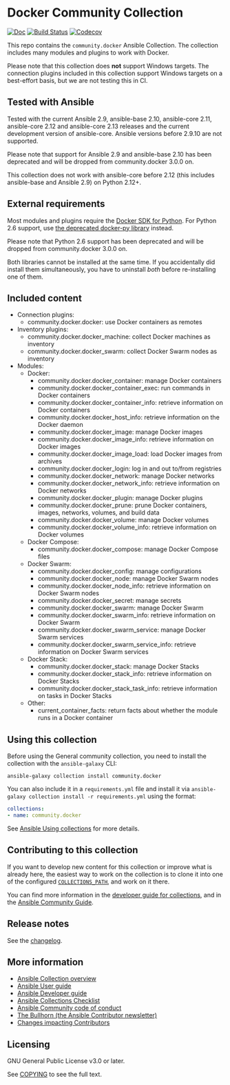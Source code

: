 # Docker Community Collection

[![Doc](https://img.shields.io/badge/docs-brightgreen.svg)](https://docs.ansible.com/ansible/latest/collections/community/docker/)
[![Build Status](https://dev.azure.com/ansible/community.docker/_apis/build/status/CI?branchName=main)](https://dev.azure.com/ansible/community.docker/_build?definitionId=25)
[![Codecov](https://img.shields.io/codecov/c/github/ansible-collections/community.docker)](https://codecov.io/gh/ansible-collections/community.docker)

This repo contains the `community.docker` Ansible Collection. The collection includes many modules and plugins to work with Docker.

Please note that this collection does **not** support Windows targets. The connection plugins included in this collection support Windows targets on a best-effort basis, but we are not testing this in CI.

## Tested with Ansible

Tested with the current Ansible 2.9, ansible-base 2.10, ansible-core 2.11, ansible-core 2.12 and ansible-core 2.13 releases and the current development version of ansible-core. Ansible versions before 2.9.10 are not supported.

Please note that support for Ansible 2.9 and ansible-base 2.10 has been deprecated and will be dropped from community.docker 3.0.0 on.

This collection does not work with ansible-core before 2.12 (this includes ansible-base and Ansible 2.9) on Python 2.12+.

## External requirements

Most modules and plugins require the [Docker SDK for Python](https://pypi.org/project/docker/). For Python 2.6 support, use [the deprecated docker-py library](https://pypi.org/project/docker-py/) instead.

Please note that Python 2.6 support has been deprecated and will be dropped from community.docker 3.0.0 on.

Both libraries cannot be installed at the same time. If you accidentally did install them simultaneously, you have to uninstall *both* before re-installing one of them.

## Included content

* Connection plugins:
  - community.docker.docker: use Docker containers as remotes
* Inventory plugins:
  - community.docker.docker_machine: collect Docker machines as inventory
  - community.docker.docker_swarm: collect Docker Swarm nodes as inventory
* Modules:
  * Docker:
    - community.docker.docker_container: manage Docker containers
    - community.docker.docker_container_exec: run commands in Docker containers
    - community.docker.docker_container_info: retrieve information on Docker containers
    - community.docker.docker_host_info: retrieve information on the Docker daemon
    - community.docker.docker_image: manage Docker images
    - community.docker.docker_image_info: retrieve information on Docker images
    - community.docker.docker_image_load: load Docker images from archives
    - community.docker.docker_login: log in and out to/from registries
    - community.docker.docker_network: manage Docker networks
    - community.docker.docker_network_info: retrieve information on Docker networks
    - community.docker.docker_plugin: manage Docker plugins
    - community.docker.docker_prune: prune Docker containers, images, networks, volumes, and build data
    - community.docker.docker_volume: manage Docker volumes
    - community.docker.docker_volume_info: retrieve information on Docker volumes
  * Docker Compose:
    - community.docker.docker_compose: manage Docker Compose files
  * Docker Swarm:
    - community.docker.docker_config: manage configurations
    - community.docker.docker_node: manage Docker Swarm nodes
    - community.docker.docker_node_info: retrieve information on Docker Swarm nodes
    - community.docker.docker_secret: manage secrets
    - community.docker.docker_swarm: manage Docker Swarm
    - community.docker.docker_swarm_info: retrieve information on Docker Swarm
    - community.docker.docker_swarm_service: manage Docker Swarm services
    - community.docker.docker_swarm_service_info: retrieve information on Docker Swarm services
  * Docker Stack:
    - community.docker.docker_stack: manage Docker Stacks
    - community.docker.docker_stack_info: retrieve information on Docker Stacks
    - community.docker.docker_stack_task_info: retrieve information on tasks in Docker Stacks
  * Other:
    - current_container_facts: return facts about whether the module runs in a Docker container

## Using this collection

Before using the General community collection, you need to install the collection with the `ansible-galaxy` CLI:

    ansible-galaxy collection install community.docker

You can also include it in a `requirements.yml` file and install it via `ansible-galaxy collection install -r requirements.yml` using the format:

```yaml
collections:
- name: community.docker
```

See [Ansible Using collections](https://docs.ansible.com/ansible/latest/user_guide/collections_using.html) for more details.

## Contributing to this collection

If you want to develop new content for this collection or improve what is already here, the easiest way to work on the collection is to clone it into one of the configured [`COLLECTIONS_PATH`](https://docs.ansible.com/ansible/latest/reference_appendices/config.html#collections-paths), and work on it there.

You can find more information in the [developer guide for collections](https://docs.ansible.com/ansible/devel/dev_guide/developing_collections.html#contributing-to-collections), and in the [Ansible Community Guide](https://docs.ansible.com/ansible/latest/community/index.html).

## Release notes

See the [changelog](https://github.com/ansible-collections/community.docker/tree/main/CHANGELOG.rst).

## More information

- [Ansible Collection overview](https://github.com/ansible-collections/overview)
- [Ansible User guide](https://docs.ansible.com/ansible/latest/user_guide/index.html)
- [Ansible Developer guide](https://docs.ansible.com/ansible/latest/dev_guide/index.html)
- [Ansible Collections Checklist](https://github.com/ansible-collections/overview/blob/master/collection_requirements.rst)
- [Ansible Community code of conduct](https://docs.ansible.com/ansible/latest/community/code_of_conduct.html)
- [The Bullhorn (the Ansible Contributor newsletter)](https://us19.campaign-archive.com/home/?u=56d874e027110e35dea0e03c1&id=d6635f5420)
- [Changes impacting Contributors](https://github.com/ansible-collections/overview/issues/45)

## Licensing

GNU General Public License v3.0 or later.

See [COPYING](https://www.gnu.org/licenses/gpl-3.0.txt) to see the full text.
